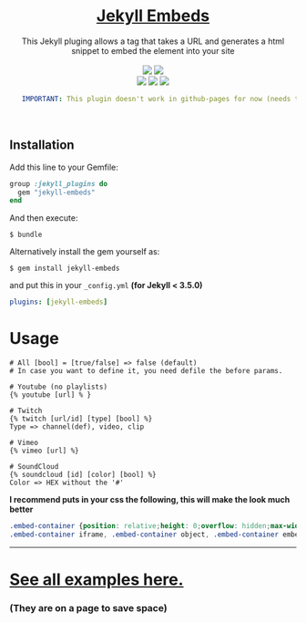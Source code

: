 <h1 align="center"><a href="https://zebas204.github.io/Jekyll-Embeds/">Jekyll Embeds</a></h1>
<p align="center">This Jekyll pluging allows a tag that takes a URL and generates a html snippet to embed the element into your site<br><br><a href="https://rubygems.org/gems/jekyll-embeds"><img src="https://badge.fury.io/rb/jekyll-embeds.svg"/></a> <a href="/LICENSE"><img src="https://badges.frapsoft.com/os/mit/mit.svg?v=103"/></a><br>
<a href="https://rubygems.org/gems/jekyll"><img src="https://img.shields.io/badge/jeykll-%5E3.8-orange.svg"/></a>
<a href="https://rubygems.org/gems/rake"><img src="https://img.shields.io/badge/rake-%5E1.10-orange.svg"/></a>
<a href="https://rubygems.org/gems/bundler"><img src="https://img.shields.io/badge/bundler-%5E10.0-orange.svg"/></a>
</p>

```yml
   IMPORTANT: This plugin doesn't work in github-pages for now (needs to be in whitelist)
```
<br>

## Installation

Add this line to your Gemfile:

```ruby
group :jekyll_plugins do
  gem "jekyll-embeds"
end
```

And then execute:

```console
$ bundle
```


Alternatively install the gem yourself as:
```console
$ gem install jekyll-embeds
```

and put this in your ``_config.yml`` **(for Jekyll < 3.5.0)**

```yaml
plugins: [jekyll-embeds]
```


# Usage
```ooc
# All [bool] = [true/false] => false (default)
# In case you want to define it, you need defile the before params.

# Youtube (no playlists)
{% youtube [url] % }

# Twitch
{% twitch [url/id] [type] [bool] %}
Type => channel(def), video, clip

# Vimeo
{% vimeo [url] %}

# SoundCloud
{% soundcloud [id] [color] [bool] %}
Color => HEX without the '#'

```

**I recommend puts in your css the following, this will make the look much better**

```css
.embed-container {position: relative;height: 0;overflow: hidden;max-width: 100%;}
.embed-container iframe, .embed-container object, .embed-container embed {position: absolute;top: 0;left: 0;width: 100%;height: 100%;}
```


___



# [See all examples here.](https://zebas204.gitlab.io/jekyll-embeds-site)
### (They are on a page to save space)
